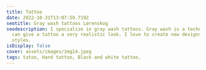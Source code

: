 ```yaml
---
title: Tattoo
date: 2022-10-31T13:07:59.719Z
seotitle: Gray wash tattoos Lørenskog
seodescription: I specialize in gray wash tattoos. Gray wash is a technique that
  can give a tattoo a very realistic look. I love to create new designs and
  styles.
isDisplay: false
cover: assets/images/1mg14.jpeg
tags: tatoo, Hand tattoo, Black and white tattoo,
---
```

